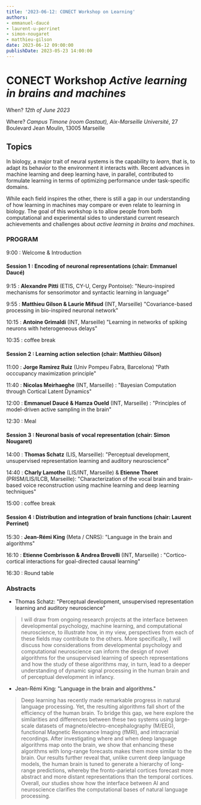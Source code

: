 ```yaml
---
title: '2023-06-12: CONECT Workshop on Learning'
authors:
- emmanuel-daucé
- laurent-u-perrinet
- simon-nougaret
- matthieu-gilson
date: 2023-06-12 09:00:00
publishDate: 2023-05-23 14:00:00
---
```


# CONECT Workshop *Active learning in brains and machines*

When? *12th of June 2023*

Where? *Campus Timone (room Gastaut), Aix-Marseille Université*, 27 Boulevard Jean Moulin, 13005 Marseille


## Topics

In biology, a major trait of neural systems is the capability to *learn*, that is, to adapt its behavior to the environment it interacts with. Recent advances in machine learning and deep learning have, in parallel, contributed to formulate learning in terms of optimizing performance under task-specific domains.

While each field inspires the other, there is still a gap in our understanding of how learning in machines may compare or even relate to learning in biology. The goal of this workshop is to allow people from both computational and experimental sides to understand current research achievements and challenges about *active learning in brains and machines*.


### PROGRAM

9:00 : Welcome & Introduction

#### Session 1 : Encoding of neuronal representations (chair: Emmanuel Daucé)

9:15 : **__Alexandre Pitti__** (ETIS, CY-U, Cergy Pontoise): "Neuro-inspired mechanisms for sensorimotor and syntactic learning in language"

9:55 : **Matthieu Gilson & Laurie Mifsud** (INT, Marseille) "Covariance-based processing in bio-inspired neuronal network"

10:15 : **Antoine Grimaldi** (INT, Marseille) "Learning in networks of spiking neurons with heterogeneous delays"

10:35 : coffee break

#### Session 2 : Learning action selection (chair: Matthieu Gilson) 

11:00 : **__Jorge Ramirez Ruiz__** (Univ Pompeu Fabra, Barcelona) "Path occcupancy maximization principle"

11:40 : **Nicolas Meirhaeghe** (INT, Marseille) : "Bayesian Computation through Cortical Latent Dynamics"

12:00 : **Emmanuel Daucé & Hamza Oueld** (INT, Marseille) : "Principles of model-driven active sampling in the brain"

12:30 : Meal

#### Session 3 : Neuronal basis of vocal representation (chair: Simon Nougaret)

14:00 : **__Thomas Schatz__** (LIS, Marseille): "Perceptual development, unsupervised representation learning and auditory neuroscience"

14:40 : **Charly Lamothe** (LIS/INT, Marseille)  & **Etienne Thoret** (PRISM/LIS/ILCB, Marseille): "Characterization of the vocal brain and brain-based voice reconstruction using machine learning and deep learning techniques"

15:00 : coffee break

#### Session 4 : Distribution and integration of brain functions (chair: Laurent Perrinet)

15:30 : **__Jean-Rémi King__** (Meta / CNRS): "Language in the brain and algorithms"

16:10 : **Etienne Combrisson & Andrea Brovelli** (INT, Marseille) : "Cortico-cortical interactions for goal-directed causal learning"

16:30 : Round table
 
### Abstracts

* Thomas Schatz: "Perceptual development, unsupervised representation learning and auditory neuroscience"
> I will draw from ongoing research projects at the interface between developmental psychology, machine learning, and computational neuroscience, to illustrate how, in my view, perspectives from each of these fields may contribute to the others. More specifically, I will discuss how considerations from developmental psychology and computational neuroscience can inform the design of novel algorithms for the unsupervised learning of speech representations and how the study of these algorithms may, in turn, lead to a deeper understanding of dynamic signal processing in the human brain and of perceptual development in infancy.

* Jean-Rémi King: "Language in the brain and algorithms."
> Deep learning has recently made remarkable progress in natural language processing. Yet, the resulting algorithms fall short of the efficiency of the human brain. To bridge this gap, we here explore the similarities and differences between these two systems using large-scale datasets of magneto/electro-encephalography (M/EEG), functional Magnetic Resonance Imaging (fMRI), and intracranial recordings. After investigating where and when deep language algorithms map onto the brain, we show that enhancing these algorithms with long-range forecasts makes them more similar to the brain. Our results further reveal that, unlike current deep language models, the human brain is tuned to generate a hierarchy of long-range predictions, whereby the fronto-parietal cortices forecast more abstract and more distant representations than the temporal cortices. Overall, our studies show how the interface between AI and neuroscience clarifies the computational bases of natural language processing.
